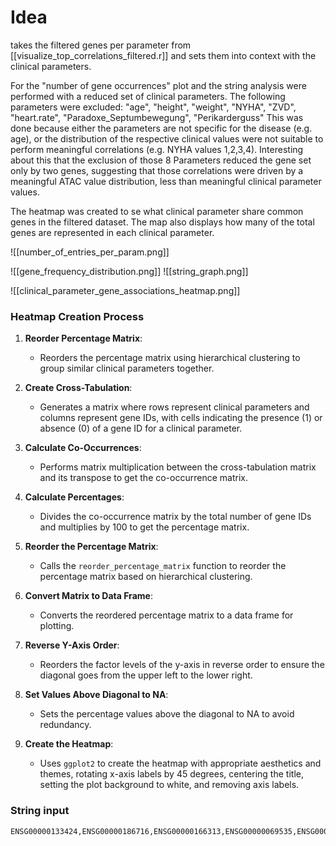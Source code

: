 # Idea
takes the filtered genes per parameter from [[visualize_top_correlations_filtered.r]] and sets them into context with the clinical parameters.

For the "number of gene occurrences" plot and the string analysis were performed with a reduced set of clinical parameters. 
The following parameters were excluded:
"age", "height", "weight", "NYHA", "ZVD", "heart.rate", "Paradoxe_Septumbewegung", "Perikarderguss"
This was done because either the parameters are not specific for the disease (e.g. age), or the distribution of the respective clinical values were not suitable to perform meaningful correlations (e.g. NYHA values 1,2,3,4). Interesting about this that the exclusion of those 8 Parameters reduced the gene set only by two genes, suggesting that those correlations were driven by a meaningful ATAC value distribution, less than meaningful clinical parameter values.

The heatmap was created to se what clinical parameter share common genes in the filtered dataset. The map also displays how many of the total genes are represented in each clinical parameter.

![[number_of_entries_per_param.png]]

![[gene_frequency_distribution.png]]
![[string_graph.png]]

![[clinical_parameter_gene_associations_heatmap.png]]
### Heatmap Creation Process

1. **Reorder Percentage Matrix**:
   - Reorders the percentage matrix using hierarchical clustering to group similar clinical parameters together.

2. **Create Cross-Tabulation**:
   - Generates a matrix where rows represent clinical parameters and columns represent gene IDs, with cells indicating the presence (1) or absence (0) of a gene ID for a clinical parameter.

3. **Calculate Co-Occurrences**:
   - Performs matrix multiplication between the cross-tabulation matrix and its transpose to get the co-occurrence matrix.

4. **Calculate Percentages**:
   - Divides the co-occurrence matrix by the total number of gene IDs and multiplies by 100 to get the percentage matrix.

5. **Reorder the Percentage Matrix**:
   - Calls the `reorder_percentage_matrix` function to reorder the percentage matrix based on hierarchical clustering.

6. **Convert Matrix to Data Frame**:
   - Converts the reordered percentage matrix to a data frame for plotting.

7. **Reverse Y-Axis Order**:
   - Reorders the factor levels of the y-axis in reverse order to ensure the diagonal goes from the upper left to the lower right.

8. **Set Values Above Diagonal to NA**:
   - Sets the percentage values above the diagonal to NA to avoid redundancy.

9. **Create the Heatmap**:
   - Uses `ggplot2` to create the heatmap with appropriate aesthetics and themes, rotating x-axis labels by 45 degrees, centering the title, setting the plot background to white, and removing axis labels.
### String input
```
ENSG00000133424,ENSG00000186716,ENSG00000166313,ENSG00000069535,ENSG00000177455,ENSG00000182310,ENSG00000184838,ENSG00000159958,ENSG00000160856,ENSG00000006756,ENSG00000119411,ENSG00000182636,ENSG00000187912,ENSG00000189306,ENSG00000132481,ENSG00000165507,ENSG00000176293,ENSG00000186204,ENSG00000186765,ENSG00000004478,ENSG00000103740,ENSG00000108786,ENSG00000116857,ENSG00000118420,ENSG00000132970,ENSG00000006625,ENSG00000099617,ENSG00000107902,ENSG00000114450,ENSG00000121742,ENSG00000122861,ENSG00000126217,ENSG00000130518,ENSG00000134539,ENSG00000136854,ENSG00000137265,ENSG00000138119,ENSG00000164011,ENSG00000166428,ENSG00000175707,ENSG00000204010,ENSG00000069188,ENSG00000070444,ENSG00000087237,ENSG00000112182,ENSG00000113356,ENSG00000119688,ENSG00000121807,ENSG00000131398,ENSG00000133069,ENSG00000138794,ENSG00000148498,ENSG00000156113,ENSG00000168517,ENSG00000185052,ENSG00000188687,ENSG00000015676,ENSG00000099864,ENSG00000105991,ENSG00000126266,ENSG00000128218,ENSG00000135919,ENSG00000136158,ENSG00000136573,ENSG00000169877,ENSG00000173272,ENSG00000183066,ENSG00000074527,ENSG00000076716,ENSG00000115112,ENSG00000115884,ENSG00000128253,ENSG00000142949,ENSG00000149809,ENSG00000150594,ENSG00000160285,ENSG00000163534,ENSG00000166780,ENSG00000172164,ENSG00000173114,ENSG00000174233,ENSG00000175029,ENSG00000176463,ENSG00000179455,ENSG00000182489,ENSG00000183018,ENSG00000187091,ENSG00000197576,ENSG00000037280,ENSG00000070501,ENSG00000074416,ENSG00000117480,ENSG00000124588,ENSG00000129422,ENSG00000132773,ENSG00000134243,ENSG00000135480,ENSG00000139178,ENSG00000141294,ENSG00000148848,ENSG00000152413,ENSG00000163001,ENSG00000174307,ENSG00000178053,ENSG00000182985,ENSG00000188848,ENSG00000002933,ENSG00000006282,ENSG00000100448,ENSG00000107731,ENSG00000120738,ENSG00000133661,ENSG00000135476,ENSG00000136231,ENSG00000139044,ENSG00000141698,ENSG00000141905,ENSG00000153774,ENSG00000163600,ENSG00000165806,ENSG00000168890,ENSG00000170190,ENSG00000170819,ENSG00000171502
```